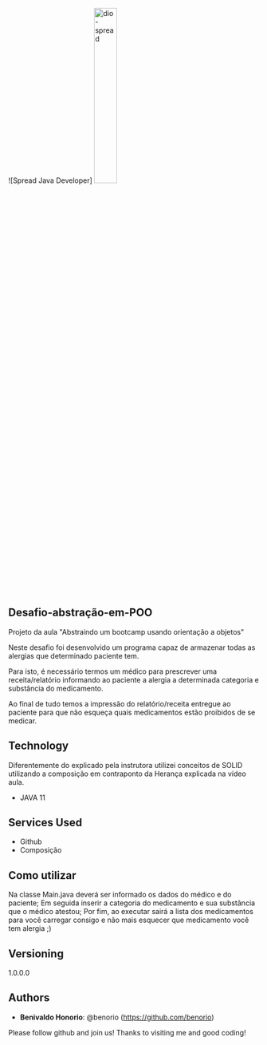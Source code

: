 
![Spread Java Developer] <img alt="dio-spread" src="https://hermes.digitalinnovation.one/tracks/70ffd759-aefd-4d9e-82f4-e9424f085e83.png" width="30%" />
 
## Desafio-abstração-em-POO
 
Projeto da aula "Abstraindo um bootcamp usando orientação a objetos"

Neste desafio foi desenvolvido um programa capaz de armazenar todas as alergias que determinado paciente tem.

Para isto, é necessário termos um médico para prescrever uma receita/relatório informando ao paciente a alergia a determinada categoria e substância do medicamento.

Ao final de tudo temos a impressão do relatório/receita entregue ao paciente para que não esqueça quais medicamentos estão proibidos de se medicar.
 
 
## Technology 
 
Diferentemente do explicado pela instrutora utilizei conceitos de SOLID utilizando a composição em contraponto da Herança explicada na vídeo aula.
 
* JAVA 11
 
## Services Used
 
* Github
* Composição
 
## Como utilizar
 
Na classe Main.java deverá ser informado os dados do médico e do paciente; 
Em seguida inserir a categoria do medicamento e sua substância que o médico atestou;
Por fim, ao executar sairá a lista dos medicamentos para você carregar consigo e não mais esquecer que medicamento você tem alergia ;) 
 
## Versioning
 
1.0.0.0
 
 
## Authors
 
* **Benivaldo Honorio**: @benorio (https://github.com/benorio)
 
 
Please follow github and join us!
Thanks to visiting me and good coding!
